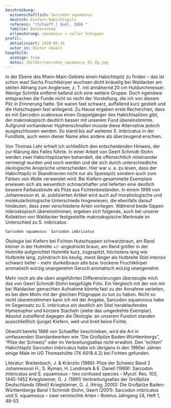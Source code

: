 ```yaml
---
beschreibung:
  wissenschaftlich: Sarcodon squamosus
  deutsch: Kiefern-Habichtspilz
  referenz: "(Schaeff.) Quél. 1886 "
  familie: Bankeraceae
  erlaeuterung: squamosus = voller Schuppen
profil:
  aktualisiert: 2020-08-16
  autor_in: Dieter Gewalt
hauptbild:
  anzeige: true
  datei: /bilder/sarcodon_squamosus_01_dg.jpg
---
```

In der Ebene des Rhein-Main-Gebiets einen Habichtspilz zu finden – das ist schon was! Sechs Fruchtkörper wuchsen dicht knäuelig bei Waldacker am steilen Abhang zum Anglersee, z. T. mit annähernd 20 cm Hutdurchmesser. Wenige Schritte entfernt befand sich eine weitere Gruppe. Doch irgendwie entsprachen die Funde nicht so recht der Vorstellung, die ich von diesem Pilz in Erinnerung hatte. Sie waren fast schwarz, auffallend kurz gestielt und die Hutschuppen fast anliegend. Zu Hause ergaben erste Recherchen, dass es mit Sarcodon scabrosus einen Doppelgänger des Habichtspilzes gibt, der makroskopisch deutlich besser mit unserem Fund übereinstimmte. Aufgrund vorhandener Hyphenschnallen musste diese Alternative jedoch ausgeschlossen werden. So stand bis auf weiteres S. imbricatus in der Fundliste, auch wenn dieser Name alles andere als überzeugend erschien.

Von Thomas Lehr erhielt ich schließlich den entscheidenden Hinweis, der zur Klärung des Falles führte. In einer Arbeit von Geert Schmidt-Stohn werden zwei Habichtspilzarten behandelt, die offensichtlich miteinander vermengt wurden und noch werden und die sich durch unterschiedliche ökologische Ansprüche unterscheiden. Hier war u. a. zu lesen, dass der Habichtspilz in Skandinavien nicht nur als Speisepilz sondern auch zum Färben von Wolle verwendet wird. Bei Kiefern gesammelte Exemplare erwiesen sich als wesentlich schmackhafter und lieferten eine deutlich bessere Farbausbeute als Pilze aus Fichtenbeständen. In einem 1999 von Johannesson et. al. publizierten Artikel wird auch auf morphologische und molekularbiologische Unterschiede hingewiesen, die ebenfalls darauf hindeuten, dass zwei verschiedene Arten vorliegen. Während beide Sippen mikroskopisch übereinstimmen, ergeben sich folgende, auch bei unserer Kollektion von Waldacker festgestellte makroskopische Merkmale im Unterschied zu S. imbricatus:

 
		
		
	Sarcodon squamosus	Sarcodon imbricatus
Ökologie	bei Kiefern	bei Fichten
Hutschuppen	schwarzbraun, am Rand kleiner 
in der Hutmitte +/- angedrückt	braun, am Rand größer 
in der Hutmitte aufgerichtet
Hutmitte	kurz, zugespitzt, höchstens 
lang wie Hutbreite	lang, zylindrisch bis keulig,
meist länger als Hutbreite
Stiel	intensiv schwarz	heller - mehr dunkelbraun
alte bzw. trockene
Fruchtkörper	aromatisch würzig	unangenehm
Geruch	aromatisch würzig	unangenehm

Mehr noch als die oben angeführten Differenzierungen überzeugte mich das von Geert Schmidt-Stohn beigefügte Foto. Ein Vergleich mit der von mir bei Waldacker gemachten Aufnahme könnte fast zu der Annahme verleiten, es bei dem Motiv mit der gleichen Pilzgruppe zu tun zu haben. Nicht so recht übereinstimmen kann ich mit der Angabe, Sarcodon squamosus habe im Gegensatz zu S. imbricatus ein deutlich am Stiel herablaufendes Hymenophor und kürzere Stacheln (siehe das umgedrehte Exemplar). Absolut zutreffend dagegen die Ökologie: an unserem Fundort standen ausschließlich (junge) Kiefern, weit und breit keine Fichte.

Obwohl bereits 1886 von Schaeffer beschrieben, wird die Art in umfassenden Standardwerken wie “Die Großpilze Baden-Württembergs”, “Pilze der Schweiz” oder im Verbreitungsatlas nicht erwähnt. Den “echten” Habichtspilz Sarcodon imbricatus habe ich übrigens in den 1990er Jahren einige Male im UG Thomashütte (TK 6018.4.2) bei Fichten gefunden.

Literatur:
Breitenbach, J. & Kränzlin (1986): Pilze der Schweiz Band 2
Johannesson H., S. Ryman, H. Lundmark & E. Danell (1999): Sarcodon imbricatus and S. squamosus – two confused species – Mycol. Res. 103, 1445-1452
Krieglsteiner, G. J. (1991) Verbreitungsatlas der Großpilze Deutschlands (West)
Krieglsteiner, G. J. (Hrsg; 2000): Die Großpilze Baden-Württembergs Band 1
Schmidt-Stohn, Geert (2001): Sarcodon imbricatus und S. squamosus – zwei vermischte Arten – Boletus Jahrgang 24, Heft 1, 48-53
 

